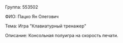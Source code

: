 Группа:   553502

ФИО:      Пацко Ян Олегович

Тема:     Игра "Клавиатурный тренажер"

Описание: Консольная полуигра на скорость печати.
